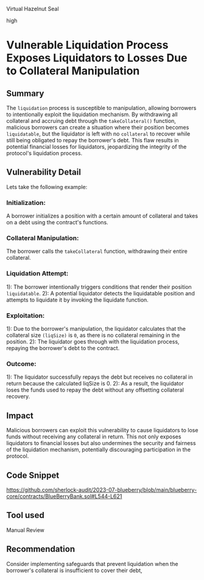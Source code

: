 Virtual Hazelnut Seal

high

# Vulnerable Liquidation Process Exposes Liquidators to Losses Due to Collateral Manipulation
## Summary
The `liquidation` process is susceptible to manipulation, allowing borrowers to intentionally exploit the liquidation mechanism. By withdrawing all collateral and accruing debt through the `takeCollateral()` function, malicious borrowers can create a situation where their position becomes `liquidatable`, but the liquidator is left with no `collateral` to recover while still being obligated to repay the borrower's debt. This flaw results in potential financial losses for liquidators, jeopardizing the integrity of the protocol's liquidation process.

## Vulnerability Detail

Lets take the following example:

### Initialization:
A borrower initializes a position with a certain amount of collateral and takes on a debt using the contract's functions.

### Collateral Manipulation:
The borrower calls the `takeCollateral` function, withdrawing their entire collateral.

### Liquidation Attempt:
1): The borrower intentionally triggers conditions that render their position `liquidatable`.
2): A potential liquidator detects the liquidatable position and attempts to liquidate it by invoking the liquidate function.

### Exploitation:
1): Due to the borrower's manipulation, the liquidator calculates that the collateral size `(liqSize)` is `0`, as there is no collateral 
      remaining in the position.
2): The liquidator goes through with the liquidation process, repaying the borrower's debt to the contract.

### Outcome:
1): The liquidator successfully repays the debt but receives no collateral in return because the calculated liqSize is 0.
2): As a result, the liquidator loses the funds used to repay the debt without any offsetting collateral recovery.

## Impact
Malicious borrowers can exploit this vulnerability to cause liquidators to lose funds without receiving any collateral in return. This not only exposes liquidators to financial losses but also undermines the security and fairness of the liquidation mechanism, potentially discouraging participation in the protocol.

## Code Snippet
https://github.com/sherlock-audit/2023-07-blueberry/blob/main/blueberry-core/contracts/BlueBerryBank.sol#L544-L621

## Tool used

Manual Review

## Recommendation
Consider implementing safeguards that prevent liquidation when the borrower's collateral is insufficient to cover their debt,